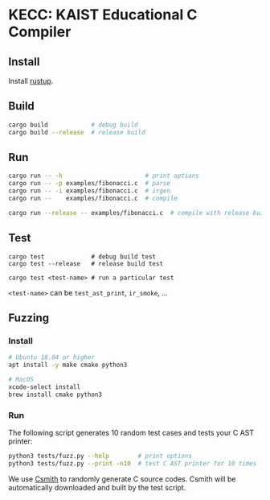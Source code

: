 # KECC: KAIST Educational C Compiler

## Install

Install [rustup](https://rustup.rs/).


## Build

```sh
cargo build            # debug build
cargo build --release  # release build
```


## Run

```sh
cargo run -- -h                       # print options
cargo run -- -p examples/fibonacci.c  # parse
cargo run -- -i examples/fibonacci.c  # irgen
cargo run --    examples/fibonacci.c  # compile

cargo run --release -- examples/fibonacci.c  # compile with release build
```


## Test

```
cargo test             # debug build test
cargo test --release   # release build test

cargo test <test-name> # run a particular test
```

`<test-name>` can be `test_ast_print`, `ir_smoke`, ...


## Fuzzing

### Install

```sh
# Ubuntu 18.04 or higher
apt install -y make cmake python3

# MacOS
xcode-select install
brew install cmake python3
```

### Run

The following script generates 10 random test cases and tests your C AST printer:

```sh
python3 tests/fuzz.py --help        # print options
python3 tests/fuzz.py --print -n10  # test C AST printer for 10 times
```

We use [Csmith](https://embed.cs.utah.edu/csmith/) to randomly generate C source codes.  Csmith will
be automatically downloaded and built by the test script.
